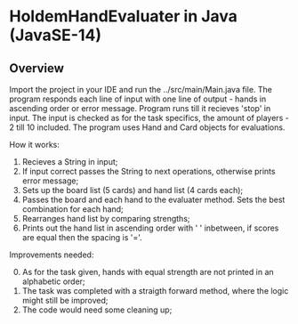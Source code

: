 # HoldemHandEvaluater in Java (JavaSE-14)

Overview
--------
Import the project in your IDE and run the ../src/main/Main.java file. The program responds each line of input with one line of output - hands in ascending order or error message. Program runs till it recieves 'stop' in input. The input is checked as for the task specifics, the amount of players - 2 till 10 included.
The program uses Hand and Card objects for evaluations.

How it works:

1) Recieves a String in input;
2) If input correct passes the String to next operations, otherwise prints error message;
3) Sets up the board list (5 cards) and hand list (4 cards each);
4) Passes the board and each hand to the evaluater method. Sets the best combination for each hand;
5) Rearranges hand list by comparing strengths;
6) Prints out the hand list in ascending order with ' ' inbetween, if scores are equal then the spacing is '='.


Improvements needed:

0) As for the task given, hands with equal strength are not printed in an alphabetic order;
1) The task was completed with a straigth forward method, where the logic might still be improved;
2) The code would need some cleaning up;
